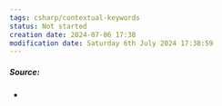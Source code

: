 ```yaml
---
tags: csharp/contextual-keywords
status: Not started
creation date: 2024-07-06 17:38
modification date: Saturday 6th July 2024 17:38:59
---
```

##### Source:
* 